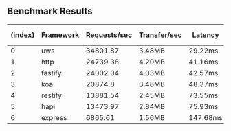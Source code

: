 ## Benchmark Results

| (index) | Framework | Requests/sec | Transfer/sec |  Latency   | Total Requests | Transfer Total | Latency Stdev | Latency Max |
|---------|-----------|--------------|--------------|------------|----------------|----------------|---------------|-------------|
|    0    |   uws     |   34801.87   |    3.48MB    |  29.22ms   |     349784     |     35.03MB    |    2.53ms     |   72.43ms   |
|    1    |   http    |   24739.38   |    4.20MB    |  41.16ms   |     248928     |     42.26MB    |    7.45ms     |  185.33ms   |
|    2    |  fastify  |   24002.04   |    4.03MB    |  42.57ms   |     241340     |     40.51MB    |    8.77ms     |  249.95ms   |
|    3    |   koa     |   20874.8    |    3.48MB    |  48.37ms   |     210834     |     35.19MB    |   10.52ms     |  276.27ms   |
|    4    | restify   |   13881.54   |    2.45MB    |  73.55ms   |     139624     |     24.63MB    |   17.21ms     |  363.28ms   |
|    5    |   hapi    |   13473.97   |    2.84MB    |  75.93ms   |     135722     |     28.61MB    |   20.09ms     |  484.66ms   |
|    6    | express   |   6865.61    |    1.56MB    | 147.68ms   |     69122      |     15.69MB    |   29.83ms     |  740.75ms   |


